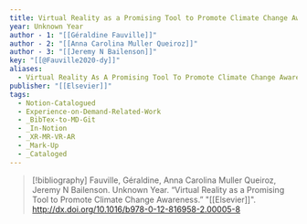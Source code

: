 ```yaml
---
title: Virtual Reality as a Promising Tool to Promote Climate Change Awareness
year: Unknown Year
author - 1: "[[Géraldine Fauville]]"
author - 2: "[[Anna Carolina Muller Queiroz]]"
author - 3: "[[Jeremy N Bailenson]]"
key: "[[@Fauville2020-dy]]"
aliases:
  - Virtual Reality As A Promising Tool To Promote Climate Change Awareness
publisher: "[[Elsevier]]"
tags:
  - Notion-Catalogued
  - Experience-on-Demand-Related-Work
  - _BibTex-to-MD-Git
  - _In-Notion
  - _XR-MR-VR-AR
  - _Mark-Up
  - _Cataloged
---
```


> [!bibliography]
> Fauville, Géraldine, Anna Carolina Muller Queiroz, Jeremy N Bailenson. Unknown Year. “Virtual Reality as a Promising Tool to Promote Climate Change Awareness.” "[[Elsevier]]". http://dx.doi.org/10.1016/b978-0-12-816958-2.00005-8